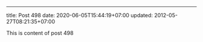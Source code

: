 ---
title: Post 498
date: 2020-06-05T15:44:19+07:00
updated: 2012-05-27T08:21:35+07:00

This is content of post 498